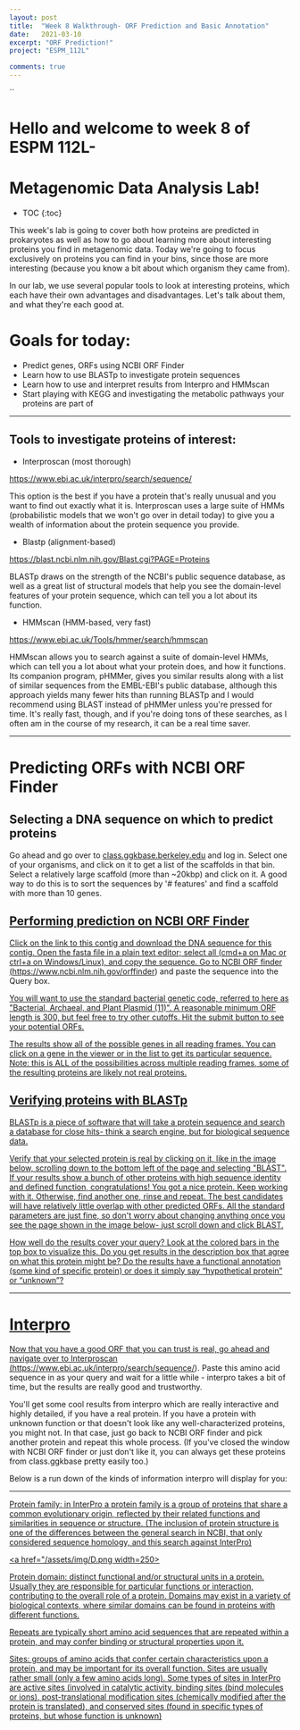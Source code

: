 ```yaml
---
layout: post
title:  "Week 8 Walkthrough- ORF Prediction and Basic Annotation"
date:   2021-03-10
excerpt: "ORF Prediction!"
project: "ESPM_112L"

comments: true
---
```



``
<h1>Hello and welcome to week 8 of ESPM 112L-</h1>

<h1>Metagenomic Data Analysis Lab!</h1>

* TOC
{:toc}


This week's lab is going to cover both how proteins are predicted in prokaryotes as well as how to go about learning more about interesting proteins you find in metagenomic data. Today we're going to focus exclusively on proteins you can find in your bins, since those are more interesting (because you know a bit about which organism they came from).

In our lab, we use several popular tools to look at interesting proteins, which each have their own advantages and disadvantages. Let's talk about them, and what they're each good at.

# Goals for today:

- Predict genes, ORFs using NCBI ORF Finder
- Learn how to use BLASTp to investigate protein sequences
- Learn how to use and interpret results from Interpro and HMMscan
- Start playing with KEGG and investigating the metabolic pathways your proteins are part of

---

## Tools to investigate proteins of interest:

- Interproscan (most thorough)

<a href="https://www.ebi.ac.uk/interpro/search/sequence/">https://www.ebi.ac.uk/interpro/search/sequence/</a>

This option is the best if you have a protein that's really unusual and you want to find out exactly what it is. Interproscan uses a large suite of HMMs (probabilistic models that we won't go over in detail today) to give you a wealth of information about the protein sequence you provide.

- Blastp (alignment-based)

<a href="https://blast.ncbi.nlm.nih.gov/Blast.cgi?PAGE=Proteins">https://blast.ncbi.nlm.nih.gov/Blast.cgi?PAGE=Proteins</a>

BLASTp draws on the strength of the NCBI's public sequence database, as well as a great list of structural models that help you see the domain-level features of your protein sequence, which can tell you a lot about its function.

- HMMscan (HMM-based, very fast)

<a href="https://www.ebi.ac.uk/Tools/hmmer/search/hmmscan">https://www.ebi.ac.uk/Tools/hmmer/search/hmmscan</a>

HMMscan allows you to search against a suite of domain-level HMMs, which can tell you a lot about what your protein does, and how it functions. Its companion program, pHMMer, gives you similar results along with a list of similar sequences from the EMBL-EBI's public database, although this approach yields many fewer hits than running BLASTp and I would recommend using BLAST instead of pHMMer unless you're pressed for time. It's really fast, though, and if you're doing tons of these searches, as I often am in the course of my research, it can be a real time saver.

---

# Predicting ORFs with NCBI ORF Finder


## Selecting a DNA sequence on which to predict proteins

Go ahead and go over to <a href="class.ggkbase.berkeley.edu">class.ggkbase.berkeley.edu</a> and log in. Select one of your organisms, and click on it to get a list of the scaffolds in that bin. Select a relatively large scaffold (more than ~20kbp) and click on it. A good way to do this is to sort the sequences by '# features' and find a scaffold with more than 10 genes.

<a href="/assets/img/get_big_scaffold.png" width=250>

## Performing prediction on NCBI ORF Finder

Click on the link to this contig and download the DNA sequence for this contig.  Open the fasta file in a plain text editor; select all (cmd+a on Mac or ctrl+a on Windows/Linux), and copy the sequence.  Go to NCBI ORF finder (<a href="https://www.ncbi.nlm.nih.gov/orffinder">https://www.ncbi.nlm.nih.gov/orffinder</a>) and paste the sequence into the Query box.

<a href="/assets/img/paste_in_sequence.png" width=250>

You will want to use the standard bacterial genetic code, referred to here as "Bacterial, Archaeal, and Plant Plasmid (11)".  A reasonable minimum ORF length is 300, but feel free to try other cutoffs.  Hit the submit button to see your potential ORFs.

The results show all of the possible genes in all reading frames.  You can click on a gene in the viewer or in the list to get its particular sequence. Note: this is ALL of the possibilities across multiple reading frames, some of the resulting proteins are likely not real proteins.


<a href="/assets/img/orf_finder.png" width=250>


## Verifying proteins with BLASTp

BLASTp is a piece of software that will take a protein sequence and search a database for close hits- think a search engine, but for biological sequence data.

Verify that your selected protein is real by clicking on it, like in the image below, scrolling down to the bottom left of the page and selecting "BLAST". If your results show a bunch of other proteins with high sequence identity and defined function, congratulations! You got a nice protein. Keep working with it. Otherwise, find another one, rinse and repeat. The best candidates will have relatively little overlap with other predicted ORFs. All the standard parameters are just fine, so don't worry about changing anything once you see the page shown in the image below- just scroll down and click BLAST.

<a href="blastp.png" width=250>

How well do the results cover your query?  Look at the colored bars in the top box to visualize this.  Do you get results in the description box that agree on what this protein might be?  Do the results have a functional annotation (some kind of specific protein) or does it simply say “hypothetical protein” or “unknown”?

---

# Interpro

Now that you have a good ORF that you can trust is real, go ahead and navigate over to Interproscan (<a href="https://www.ebi.ac.uk/interpro/search/sequence/">https://www.ebi.ac.uk/interpro/search/sequence/</a>). Paste this amino acid sequence in as your query and wait for a little while - interpro takes a bit of time, but the results are really good and trustworthy.

You'll get some cool results from interpro which are really interactive and highly detailed, if you have a real protein. If you have a protein with unknown function or that doesn't look like any well-characterized proteins, you might not. In that case, just go back to NCBI ORF finder and pick another protein and repeat this whole process. (If you've closed the window with NCBI ORF finder or just don't like it, you can always get these proteins from class.ggkbase pretty easily too.)

Below is a run down of the kinds of information interpro will display for you:

---

<a href="/assets/img/F.png" width=250>

Protein family: in InterPro a protein family is a group of proteins that share a common evolutionary origin, reflected by their related functions and similarities in sequence or structure.  (The inclusion of protein structure is one of the differences between the general search in NCBI, that only considered sequence homology, and this search against InterPro)

<a href="/assets/img/D.png width=250>

Protein domain: distinct functional and/or structural units in a protein.  Usually they are responsible for particular functions or interaction, contributing to the overall role of a protein.  Domains may exist in a variety of biological contexts, where similar domains can be found in proteins with different functions.  

<a href="/assets/img/R.png" width=250>

Repeats are typically short amino acid sequences that are repeated within a protein, and may confer binding or structural properties upon it.  

<a href="/assets/img/S.png" width=250>

Sites: groups of amino acids that confer certain characteristics upon a protein, and may be important for its overall function.  Sites are usually rather small (only a few amino acids long).  Some types of sites in InterPro are active sites (involved in catalytic activity, binding sites (bind molecules or ions), post-translational modification sites (chemically modified after the protein is translated), and conserved sites (found in specific types of proteins, but whose function is unknown)
